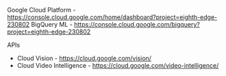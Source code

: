 Google Cloud Platform - https://console.cloud.google.com/home/dashboard?project=eighth-edge-230802
BigQuery ML - https://console.cloud.google.com/bigquery?project=eighth-edge-230802

APIs
* Cloud Vision - https://cloud.google.com/vision/
* Cloud Video Intelligence - https://cloud.google.com/video-intelligence/






